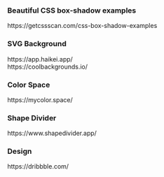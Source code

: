 <h3>Beautiful CSS box-shadow examples</h3>
https://getcssscan.com/css-box-shadow-examples

<h3>SVG Background</h3>
https://app.haikei.app/ </br>
https://coolbackgrounds.io/

<h3>Color Space</h3>
https://mycolor.space/

<h3>Shape Divider</h3>
https://www.shapedivider.app/

<h3>Design</h3>
https://dribbble.com/
